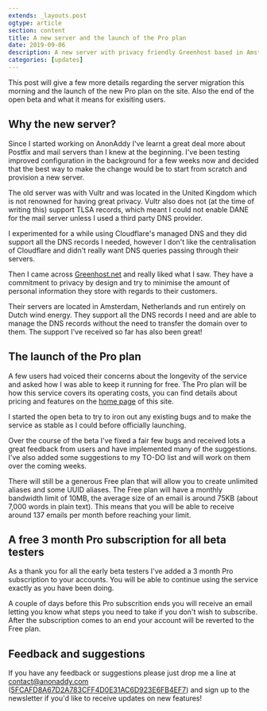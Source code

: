 ```yaml
---
extends: _layouts.post
ogtype: article
section: content
title: A new server and the launch of the Pro plan
date: 2019-09-06
description: A new server with privacy friendly Greenhost based in Amsterdam and the launch of the Pro plan!
categories: [updates]
---
```


This post will give a few more details regarding the server migration this morning and the launch of the new Pro plan on the site. Also the end of the open beta and what it means for exisiting users.

## Why the new server?

Since I started working on AnonAddy I've learnt a great deal more about Postfix and mail servers than I knew at the beginning. I've been testing improved configuration in the background for a few weeks now and decided that the best way to make the change would be to start from scratch and provision a new server.

The old server was with Vultr and was located in the United Kingdom which is not renowned for having great privacy. Vultr also does not (at the time of writing this) support TLSA records, which meant I could not enable DANE for the mail server unless I used a third party DNS provider.

I experimented for a while using Cloudflare's managed DNS and they did support all the DNS records I needed, however I don't like the centralisation of Cloudflare and didn't really want DNS queries passing through their servers.

Then I came across [Greenhost.net](https://greenhost.net) and really liked what I saw. They have a commitment to privacy by design and try to minimise the amount of personal information they store with regards to their customers.

Their servers are located in Amsterdam, Netherlands and run entirely on Dutch wind energy. They support all the DNS records I need and are able to manage the DNS records without the need to transfer the domain over to them. The support I've received so far has also been great!

## The launch of the Pro plan

A few users had voiced their concerns about the longevity of the service and asked how I was able to keep it running for free. The Pro plan will be how this service covers its operating costs, you can find details about pricing and features on the [home page](https://anonaddy.com) of this site.

I started the open beta to try to iron out any existing bugs and to make the service as stable as I could before officially launching.

Over the course of the beta I've fixed a fair few bugs and received lots a great feedback from users and have implemented many of the suggestions. I've also added some suggestions to my TO-DO list and will work on them over the coming weeks.

There will still be a generous Free plan that will allow you to create unlimited aliases and some UUID aliases. The Free plan will have a monthly bandwidth limit of 10MB, the average size of an email is around 75KB (about 7,000 words in plain text). This means that you will be able to receive around 137 emails per month before reaching your limit.

## A free 3 month Pro subscription for all beta testers

As a thank you for all the early beta testers I've added a 3 month Pro subscription to your accounts. You will be able to continue using the service exactly as you have been doing.

A couple of days before this Pro subscrition ends you will receive an email letting you know what steps you need to take if you don't wish to subscribe. After the subscription comes to an end your account will be reverted to the Free plan.


## Feedback and suggestions

If you have any feedback or suggestions please just drop me a line at [contact@anonaddy.com](mailto:contact@anonaddy.com) <span class="break-words text-sm">([5FCAFD8A67D2A783CFF4D0E31AC6D923E6FB4EF7](https://keys.openpgp.org/search?q=5FCAFD8A67D2A783CFF4D0E31AC6D923E6FB4EF7))</span> and sign up to the newsletter if you'd like to receive updates on new features!
